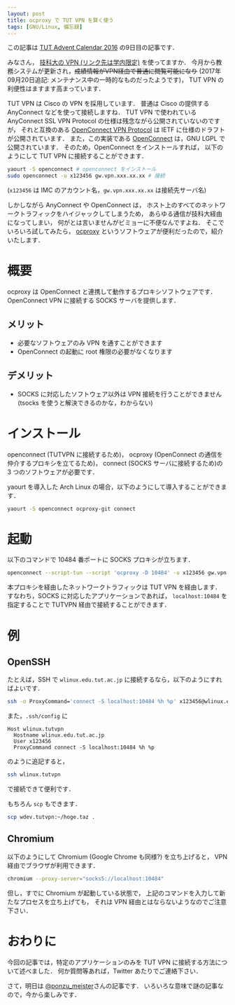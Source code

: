 ```yaml
---
layout: post
title: ocproxy で TUT VPN を賢く使う
tags: [GNU/Linux, 備忘録]
---
```


この記事は
[TUT Advent Calendar 2016](http://www.adventar.org/calendars/1357)
の9日目の記事です．

みなさん，
[技科大の VPN (リンク先は学内限定)](http://www.imc.tut.ac.jp/network/vpn)
を使ってますか．
今月から教務システムが更新され，<s>成績情報がVPN経由で普通に閲覧可能になり</s>
(2017年09月20日追記: メンテナンス中の一時的なものだったようです)，
TUT VPN の利便性はますます高まっています．

TUT VPN は Cisco の VPN を採用しています．
普通は Cisco の提供する AnyConnect などを使って接続しますね．
TUT VPN で使われている AnyConnect SSL VPN Protocol の仕様は残念ながら公開されていないのですが，
それと互換のある
[OpenConnect VPN Protocol](https://tools.ietf.org/id/draft-mavrogiannopoulos-openconnect-00.html)
は IETF に仕様のドラフトが公開されています．
また，この実装である
[OpenConnect](http://www.infradead.org/openconnect/)
は，GNU LGPL で公開されています．
そのため，OpenConnect をインストールすれば，
以下のようにして TUT VPN に接続することができます．

```bash
yaourt -S openconnect # openconnect をインストール
sudo openconnect -u x123456 gw.vpn.xxx.xx.xx # 接続
```

(`x123456` は IMC のアカウント名，`gw.vpn.xxx.xx.xx` は接続先サーバ名)

しかしながら AnyConnect や OpenConnect は，
ホスト上のすべてのネットワークトラフィックをハイジャックしてしまうため，
あらゆる通信が技科大経由になってしまい，
何がとは言いませんがビミョーに不便なんですよね．
そこでいろいろ試してみたら，
[ocproxy](https://github.com/cernekee/ocproxy)
というソフトウェアが便利だったので，紹介いたします．

# 概要
ocproxy は OpenConnect と連携して動作するプロキシソフトウェアです．
OpenConnect VPN に接続する SOCKS サーバを提供します．

## メリット
- 必要なソフトウェアのみ VPN を通すことができます
- OpenConnect の起動に root 権限の必要がなくなります

## デメリット
- SOCKS に対応したソフトウェア以外は VPN 接続を行うことができません
  (tsocks を使うと解決できるのかな，わからない)

# インストール
openconnect (TUTVPN に接続するため)，
ocproxy (OpenConnect の通信を仲介するプロキシを立てるため)，
connect (SOCKS サーバに接続するため)の 3 つのソフトウェアが必要です．

yaourt を導入した Arch Linux の場合，以下のようにして導入することができます．

```bash
yaourt -S openconnect ocproxy-git connect
```

# 起動
以下のコマンドで 10484 番ポートに SOCKS プロキシが立ちます．

```bash
openconnect --script-tun --script 'ocproxy -D 10484' -u x123456 gw.vpn.xxx.xx.xx
```

本プロキシを経由したネットワークトラフィックは TUT VPN を経由します．
すなわち，SOCKS に対応したアプリケーションであれば，
`localhost:10484` を指定することで TUTVPN 経由で接続することができます．

# 例

## OpenSSH
たとえば，SSH で `wlinux.edu.tut.ac.jp` に接続するなら，以下のようにすればよいです．

```bash
ssh -o ProxyCommand='connect -S localhost:10484 %h %p' x123456@wlinux.edu.tut.ac.jp
```

また，`.ssh/config` に

```
Host wlinux.tutvpn
  Hostname wlinux.edu.tut.ac.jp
  User x123456
  ProxyCommand connect -S localhost:10484 %h %p
```

のように追記すると，

```bash
ssh wlinux.tutvpn
```

で接続できて便利です．

もちろん `scp` もできます．

```bash
scp wdev.tutvpn:~/hoge.taz .
```

## Chromium
以下のようにして Chromium (Google Chrome も同様?) を立ち上げると，
VPN 経由でブラウザが利用できます．

```bash
chromium --proxy-server="socks5://localhost:10484"
```

但し，すでに Chromium が起動している状態で，
上記のコマンドを入力して新たなプロセスを立ち上げても，
それは VPN 経由とはならないようなのでご注意下さい．

# おわりに
今回の記事では，特定のアプリケーションのみを TUT VPN に接続する方法について述べました．
何か質問等あれば，Twitter あたりでご連絡下さい．

さて，明日は
[@ponzu\_meister](http://www.adventar.org/users/13547)さんの記事です．
いろいろな意味で謎の記事なので，今から楽しみです．
